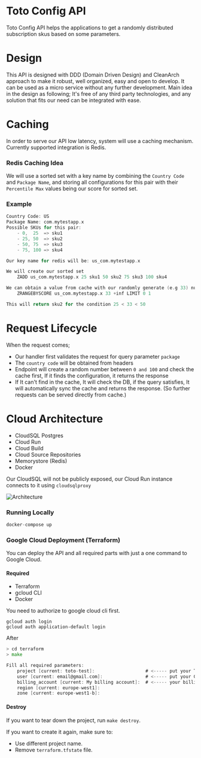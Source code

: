 # Toto Config API

Toto Config API helps the applications to get a randomly distributed subscription skus based
on some parameters.

# Design
This API is designed with DDD (Domain Driven Design) and CleanArch approach to make it robust, well organized, easy and open to develop. It can be used as a micro service without any further development. 
Main idea in the design as following;
It's free of any third party technologies, and any solution that fits our need can be integrated with ease.

# Caching
In order to serve our API low latency, system will use a caching mechanism. Currently supported integration is Redis.

### Redis Caching Idea
We will use a sorted set with a key name by combining the `Country Code` and `Package Name`, and storing all configurations for this pair with  their `Percentile Max` values being our score for sorted set.
### Example
```go
Country Code: US
Package Name: com.mytestapp.x
Possible SKUs for this pair:
	- 0,  25  => sku1
	- 25, 50  => sku2
	- 50, 75  => sku3
	- 75, 100 => sku4

Our key name for redis will be: us_com.mytestapp.x

We will create our sorted set
	ZADD us_com.mytestapp.x 25 sku1 50 sku2 75 sku3 100 sku4

We can obtain a value from cache with our randomly generate (e.g 33) number as following
	ZRANGEBYSCORE us_com.mytestapp.x 33 +inf LIMIT 0 1

This will return sku2 for the condition 25 < 33 < 50
```

# Request Lifecycle

When the request comes;
 - Our handler first validates the request for query parameter `package`
 - The `country code` will be obtained from headers
 - Endpoint will create a random number between `0 and 100` and check the cache first, If it finds the configuration, it returns the response
 - If It can't find in the cache, It will check the DB, if the query satisfies, It will automatically sync the
cache and returns the response. (So further requests can be served directly from cache.)


# Cloud Architecture
- CloudSQL Postgres
- Cloud Run
- Cloud Build
- Cloud Source Repositories
- Memorystore (Redis)
- Docker

Our CloudSQL will not be publicly exposed, our Cloud Run instance connects to it using `cloudsqlproxy`

![Architecture](https://i.postimg.cc/JnF1YLCT/toto-arch.png)

### Running Locally
```go
docker-compose up
```

### Google Cloud Deployment (Terraform)
You can deploy the API and all required parts with just a one command to Google Cloud.

#### Required
* Terraform
* gcloud CLI
* Docker

You need to authorize to google cloud cli first.
```
gcloud auth login
gcloud auth application-default login
```

After

```go
> cd terraform
> make

Fill all required parameters:
    project [current: toto-test]:                   # <----- put your Toto Config API Google Cloud project name here (it will be created)
    user [current: email@gmail.com]:                # <----- put your Google (Gmail, G-suite etc.) e-mail here
    billing_account [current: My billing account]:  # <----- your billing account name, can be found here https://console.cloud.google.com/billing
    region [current: europe-west1]:
    zone [current: europe-west1-b]: 
```

#### Destroy

If you want to tear down the project, run `make destroy`.

If you want to create it again, make sure to:
* Use different project name.
* Remove `terraform.tfstate` file.
